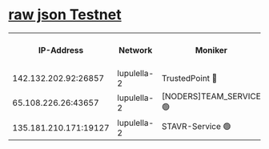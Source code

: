[raw json Testnet](https://rpc-check.jaclalt.stavr.tech/jaclalt/rpc-jaclalt-result.json)
=

<table><tr><th>IP-Address</th><th>Network</th><th>Moniker</th><th>Latest Block Height</th><th>Earliest Block Height</th><th>Catching Up</th><th>Tx Index</th><th>Voting Power</th><th>Scan Time</th></tr><tr><td>142.132.202.92:26857</td><td>lupulella-2</td><td>TrustedPoint 🔴</td><td>6795744</td><td>6282001</td><td>False</td><td>off</td><td>5</td><td>2024-02-23T05:03:03.015497033UTC</td></tr><tr><td>65.108.226.26:43657</td><td>lupulella-2</td><td>[NODERS]TEAM_SERVICE 🟢</td><td>6795744</td><td>6282001</td><td>False</td><td>on</td><td>0</td><td>2024-02-23T05:03:03.332396243UTC</td></tr><tr><td>135.181.210.171:19127</td><td>lupulella-2</td><td>STAVR-Service 🟢</td><td>6795742</td><td>6795001</td><td>False</td><td>on</td><td>0</td><td>2024-02-23T05:02:54.524175961UTC</td></tr></table>
